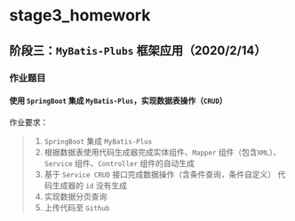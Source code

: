 # stage3_homework
## 阶段三：`MyBatis-Plubs` 框架应用（2020/2/14）
### 作业题目
#### 使用 `SpringBoot` 集成 `MyBatis-Plus`，实现数据表操作（`CRUD`）
作业要求：
> 1. `SpringBoot` 集成 `MyBatis-Plus`
> 2. 根据数据表使用代码生成器完成实体组件、`Mapper` 组件（包含`XML`）、`Service` 组件、`Controller` 组件的自动生成
> 3. 基于 `Service CRUD` 接口完成数据操作（含条件查询，条件自定义）
  代码生成器的 `id` 没有生成
> 4. 实现数据分页查询   
> 5. 上传代码至 `Github`


